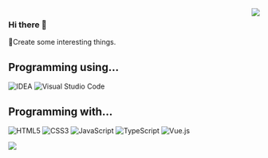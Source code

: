 <img align="right" src="https://github-readme-stats.vercel.app/api?username=BianTan&show_icons=true&theme=graywhite&hide_border=true"/>

### Hi there 👋
🧐Create some interesting things.

## Programming using...
![IDEA](https://img.shields.io/badge/-IDEA-000000?style=flat-square&logoColor=white&logo=IntelliJ-IDEA)
![Visual Studio Code](https://img.shields.io/badge/-Visual%20Studio%20Code-007ACC?style=flat-square&logoColor=white&logo=Visual-Studio-Code)

## Programming with...
![HTML5](https://img.shields.io/badge/-HTML5-E34F26?style=flat-square&logoColor=white&logo=HTML5)
![CSS3](https://img.shields.io/badge/-CSS3-1572B6?style=flat-square&logoColor=white&logo=CSS3)
![JavaScript](https://img.shields.io/badge/-JavaScript-F7DF1E?style=flat-square&logoColor=black&logo=JavaScript)
![TypeScript](https://img.shields.io/badge/-TypeScript-3178c6?style=flat-square&logoColor=white&logo=TypeScript)
![Vue.js](https://img.shields.io/badge/-Vue.js-4FC08D?style=flat-square&logoColor=white&logo=Vue.js)

![](https://hit.yhype.me/github/profile?user_id=13924889)

